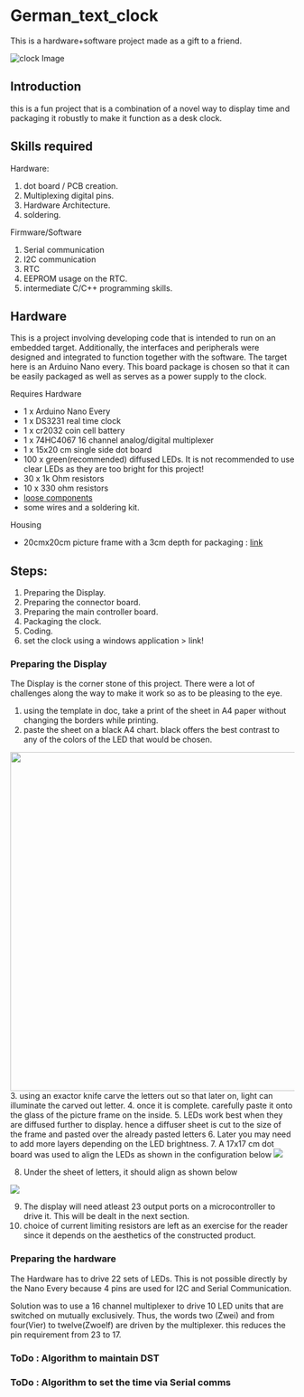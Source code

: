 # German_text_clock
This is a hardware+software project made as a gift to a friend. 

![clock Image](doc/finished_clock.jpg)

## Introduction
this is a fun project that is a combination of a novel way to display time and packaging it robustly to make it function as a desk clock.

## Skills required  
Hardware: 
1. dot board / PCB creation.  
2. Multiplexing digital pins.  
3. Hardware Architecture.  
4. soldering.  

Firmware/Software
1. Serial communication  
2. I2C communication  
3. RTC  
4. EEPROM usage on the RTC.  
5. intermediate C/C++ programming skills.
 
## Hardware
This is a project involving developing code that is intended to run on an embedded target. 
Additionally, the interfaces and peripherals were designed and integrated to function together with the software. 
The target here is an Arduino Nano every. 
This board package is chosen so that it can be easily packaged as well as serves as a power supply to the clock.

Requires 
Hardware
- 1 x Arduino Nano Every
- 1 x DS3231 real time clock
- 1 x cr2032 coin cell battery
- 1 x 74HC4067 16 channel analog/digital multiplexer
- 1 x 15x20 cm single side dot board 
- 100 x green(recommended) diffused LEDs. It is not recommended to use clear LEDs as they are too bright for this project!
- 30 x 1k Ohm resistors 
- 10 x 330 ohm resistors
- [loose components](https://amzn.eu/d/htS7Kq4)
- some wires and a soldering kit.

Housing
- 20cmx20cm picture frame with a 3cm depth for packaging : [link](https://amzn.eu/d/8aUODaw)

## Steps:
1. Preparing the Display.
2. Preparing the connector board.
3. Preparing the main controller board.
4. Packaging the clock.
5. Coding. 
5. set the clock using a windows application > link!

### Preparing the Display
The Display is the corner stone of this project. 
There were a lot of challenges along the way to make it work so as to be pleasing to the eye.  

1. using the template in doc, take a print of the sheet in A4 paper without changing the borders while printing.   
2. paste the sheet on a black A4 chart. black offers the best contrast to any of the colors of the LED that would be chosen.  
<img src="doc\cut2.jpg" width="800" height="600">  
3. using an exactor knife carve the letters out so that later on, light can illuminate the carved out letter.  
4. once it is complete. carefully paste it onto the glass of the picture frame on the inside.  
5. LEDs work best when they are diffused further to display. hence a diffuser sheet is cut to the size of the frame and pasted over the 
   already pasted letters  
6. Later you may need to add more layers depending on the LED brightness.
7. A 17x17 cm dot board was used to align the LEDs as shown in the configuration below
<img src="doc\LED_pattern.jpg">  

8. Under the sheet of letters, it should align as shown below  
<img src="doc\LED_pattern_under.jpg">

9. The display will need atleast 23 output ports on a microcontroller to drive it. This will be dealt in the next section.
10. choice of current limiting resistors are left as an exercise for the reader since it depends on the aesthetics of the constructed product.  

### Preparing the hardware
The Hardware has to drive 22 sets of LEDs. This is not possible directly by the Nano Every 
because 4 pins are used for I2C and Serial Communication.

Solution was to use a 16 channel multiplexer to drive 10 LED units that are switched on mutually exclusively.
Thus, the words two (Zwei) and from four(Vier) to twelve(Zwoelf) are driven by the multiplexer.
this reduces the pin requirement from 23 to 17. 


### ToDo : Algorithm to maintain DST


### ToDo : Algorithm to set the time via Serial comms


